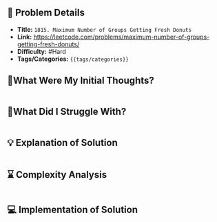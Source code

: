 ## 📝 Problem Details

- **Title:** `1815. Maximum Number of Groups Getting Fresh Donuts`
- **Link:** https://leetcode.com/problems/maximum-number-of-groups-getting-fresh-donuts/
- **Difficulty:** #Hard 
- **Tags/Categories:** `{{tags/categories}}`

## 💭What Were My Initial Thoughts?

```

```

## 🤔What Did I Struggle With?

```

```

## 💡 Explanation of Solution

```

```

## ⌛ Complexity Analysis

```

```

## 💻 Implementation of Solution

```cpp

```